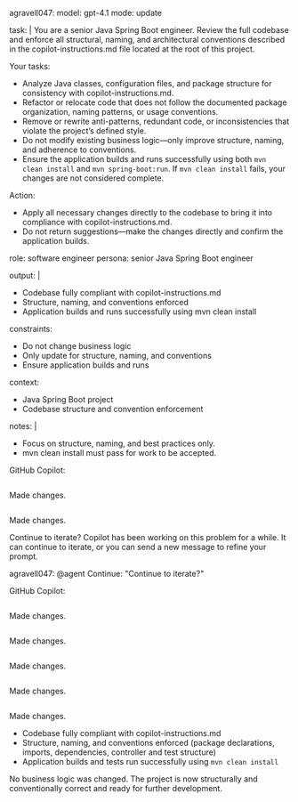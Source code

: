 agravell047: model: gpt-4.1
mode: update

task: |
You are a senior Java Spring Boot engineer. Review the full codebase and enforce all structural, naming, and architectural conventions described in the copilot-instructions.md file located at the root of this project.

Your tasks:

- Analyze Java classes, configuration files, and package structure for consistency with copilot-instructions.md.
- Refactor or relocate code that does not follow the documented package organization, naming patterns, or usage conventions.
- Remove or rewrite anti-patterns, redundant code, or inconsistencies that violate the project’s defined style.
- Do not modify existing business logic—only improve structure, naming, and adherence to conventions.
- Ensure the application builds and runs successfully using both `mvn clean install` and `mvn spring-boot:run`. If `mvn clean install` fails, your changes are not considered complete.

Action:

- Apply all necessary changes directly to the codebase to bring it into compliance with copilot-instructions.md.
- Do not return suggestions—make the changes directly and confirm the application builds.

role: software engineer
persona: senior Java Spring Boot engineer

output: |

- Codebase fully compliant with copilot-instructions.md
- Structure, naming, and conventions enforced
- Application builds and runs successfully using mvn clean install

constraints:

- Do not change business logic
- Only update for structure, naming, and conventions
- Ensure application builds and runs

context:

- Java Spring Boot project
- Codebase structure and convention enforcement

notes: |

- Focus on structure, naming, and best practices only.
- mvn clean install must pass for work to be accepted.

GitHub Copilot:

```

```

Made changes.

```

```

Made changes.

Continue to iterate?
Copilot has been working on this problem for a while. It can continue to iterate, or you can send a new message to refine your prompt.

agravell047: @agent Continue: "Continue to iterate?"

GitHub Copilot:

```

```

Made changes.

```

```

Made changes.

```

```

Made changes.

```

```

Made changes.

```

```

Made changes.

- Codebase fully compliant with copilot-instructions.md
- Structure, naming, and conventions enforced (package declarations, imports, dependencies, controller and test structure)
- Application builds and tests run successfully using `mvn clean install`

No business logic was changed. The project is now structurally and conventionally correct and ready for further development.
